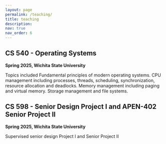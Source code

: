 ```yaml
---
layout: page
permalink: /teaching/
title: teaching
description: 
nav: true
nav_order: 6
---
```

## CS 540 - Operating Systems
**Spring 2025, Wichita State University**

Topics included Fundamental principles of modern operating systems. CPU management including processes, threads, scheduling, synchronization, resource allocation and deadlocks. Memory management including paging and virtual memory. Storage management and file systems. 



## CS 598 - Senior Design Project I and APEN-402 Senior Project II
**Spring 2025, Wichita State University**

Supervised senior design Project I and Senior Project II 


